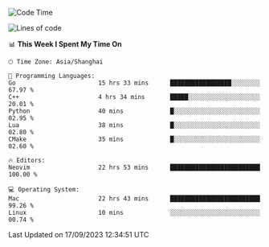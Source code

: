 <!--START_SECTION:waka-->
![Code Time](http://img.shields.io/badge/Code%20Time-1%2C592%20hrs%2029%20mins-blue)

![Lines of code](https://img.shields.io/badge/From%20Hello%20World%20I%27ve%20Written-286.3%20thousand%20lines%20of%20code-blue)

📊 **This Week I Spent My Time On** 

```text
🕑︎ Time Zone: Asia/Shanghai

💬 Programming Languages: 
Go                       15 hrs 33 mins      █████████████████░░░░░░░░   67.97 % 
C++                      4 hrs 34 mins       █████░░░░░░░░░░░░░░░░░░░░   20.01 % 
Python                   40 mins             █░░░░░░░░░░░░░░░░░░░░░░░░   02.95 % 
Lua                      38 mins             █░░░░░░░░░░░░░░░░░░░░░░░░   02.80 % 
CMake                    35 mins             █░░░░░░░░░░░░░░░░░░░░░░░░   02.60 % 

🔥 Editors: 
Neovim                   22 hrs 53 mins      █████████████████████████   100.00 % 

💻 Operating System: 
Mac                      22 hrs 43 mins      █████████████████████████   99.26 % 
Linux                    10 mins             ░░░░░░░░░░░░░░░░░░░░░░░░░   00.74 % 
```


 Last Updated on 17/09/2023 12:34:51 UTC
<!--END_SECTION:waka-->
